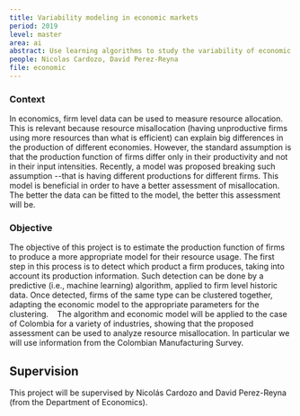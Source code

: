 ```yaml
---
title: Variability modeling in economic markets
period: 2019
level: master
area: ai
abstract: Use learning algorithms to study the variability of economic markets
people: Nicolas Cardozo, David Perez-Reyna
file: economic
---
```



### Context
In economics, firm level data can be used to measure resource allocation. This is relevant because resource misallocation (having unproductive firms using more resources than what is efficient) can explain big differences in the production of different economies. However, the standard assumption is that the production function of firms differ only in their productivity and not in their input intensities. Recently, a model was proposed breaking such assumption --that is having different productions for different firms. This model is beneficial in order to have a better assessment of misallocation. The better the data can be fitted to the model, the better this assessment will be.
 
### Objective
The objective of this project is to estimate the production function of firms to produce a more appropriate model for their resource usage. The first step in this process is to detect which product a firm produces, taking into account its production information. Such detection can be done by a predictive (i.e., machine learning) algorithm, applied to firm level historic data. Once detected, firms of the same type can be clustered together, adapting the economic model to the appropriate parameters for the clustering. 
 
The algorithm and economic model will be applied to the case of Colombia for a variety of industries, showing that the proposed assessment can be used to analyze resource misallocation. In particular we will use information from the Colombian Manufacturing Survey.
 
## Supervision
This project will be supervised by Nicolás Cardozo and David Perez-Reyna (from the Department of Economics).
